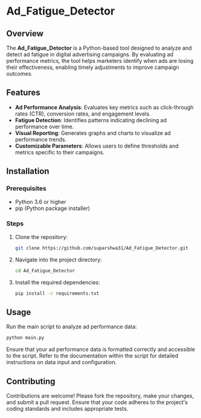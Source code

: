 # Ad_Fatigue_Detector

## Overview

The **Ad_Fatigue_Detector** is a Python-based tool designed to analyze and detect ad fatigue in digital advertising campaigns. By evaluating ad performance metrics, the tool helps marketers identify when ads are losing their effectiveness, enabling timely adjustments to improve campaign outcomes.

## Features

- **Ad Performance Analysis**: Evaluates key metrics such as click-through rates (CTR), conversion rates, and engagement levels.
- **Fatigue Detection**: Identifies patterns indicating declining ad performance over time.
- **Visual Reporting**: Generates graphs and charts to visualize ad performance trends.
- **Customizable Parameters**: Allows users to define thresholds and metrics specific to their campaigns.

## Installation

### Prerequisites

- Python 3.6 or higher
- pip (Python package installer)

### Steps

1. Clone the repository:

   ```bash
   git clone https://github.com/suparshwa31/Ad_Fatigue_Detector.git
   ```
2. Navigate into the project directory:

   ```bash
   cd Ad_Fatigue_Detector
   ```
3. Install the required dependencies:

   ```bash
   pip install -r requirements.txt
   ```

## Usage

Run the main script to analyze ad performance data:


```bash
python main.py
```

Ensure that your ad performance data is formatted correctly and accessible to the script. Refer to the documentation within the script for detailed instructions on data input and configuration.

## Contributing

Contributions are welcome! Please fork the repository, make your changes, and submit a pull request. Ensure that your code adheres to the project's coding standards and includes appropriate tests.
